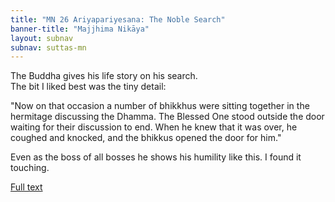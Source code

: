 ```yaml
---
title: "MN 26 Ariyapariyesana: The Noble Search"
banner-title: "Majjhima Nikāya" 
layout: subnav 
subnav: suttas-mn 
---
```


The Buddha gives his life story on his search.  
The bit I liked best was the tiny detail:  


"Now on that occasion a number of bhikkhus were sitting together in the hermitage discussing the Dhamma. The Blessed One stood outside the door waiting for their discussion to end. When he knew that it was over, he coughed and knocked, and the bhikkus opened the door for him."


Even as the boss of all bosses he shows his humility like this. I found it touching.

[Full text](https://www.dhammatalks.org/suttas/MN/MN26.html)
